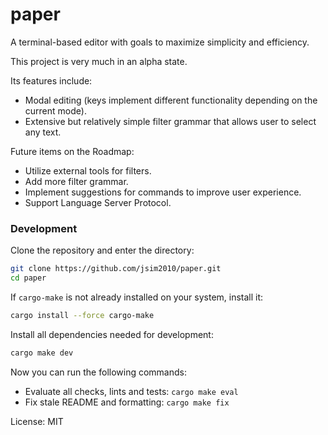 # paper

A terminal-based editor with goals to maximize simplicity and efficiency.

This project is very much in an alpha state.

Its features include:
- Modal editing (keys implement different functionality depending on the current mode).
- Extensive but relatively simple filter grammar that allows user to select any text.

Future items on the Roadmap:
- Utilize external tools for filters.
- Add more filter grammar.
- Implement suggestions for commands to improve user experience.
- Support Language Server Protocol.

### Development

Clone the repository and enter the directory:

```sh
git clone https://github.com/jsim2010/paper.git
cd paper
```

If `cargo-make` is not already installed on your system, install it:

```sh
cargo install --force cargo-make
```

Install all dependencies needed for development:

```sh
cargo make dev
```

Now you can run the following commands:
- Evaluate all checks, lints and tests: `cargo make eval`
- Fix stale README and formatting: `cargo make fix`

License: MIT
